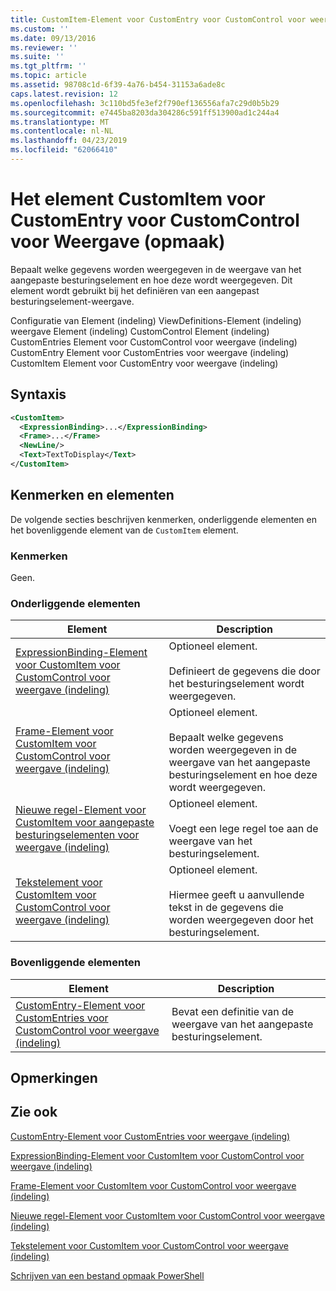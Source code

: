 ```yaml
---
title: CustomItem-Element voor CustomEntry voor CustomControl voor weergave (indeling) | Microsoft Docs
ms.custom: ''
ms.date: 09/13/2016
ms.reviewer: ''
ms.suite: ''
ms.tgt_pltfrm: ''
ms.topic: article
ms.assetid: 98708c1d-6f39-4a76-b454-31153a6ade8c
caps.latest.revision: 12
ms.openlocfilehash: 3c110bd5fe3ef2f790ef136556afa7c29d0b5b29
ms.sourcegitcommit: e7445ba8203da304286c591ff513900ad1c244a4
ms.translationtype: MT
ms.contentlocale: nl-NL
ms.lasthandoff: 04/23/2019
ms.locfileid: "62066410"
---
```

# <a name="customitem-element-for-customentry-for-customcontrol-for-view-format"></a>Het element CustomItem voor CustomEntry voor CustomControl voor Weergave (opmaak)

Bepaalt welke gegevens worden weergegeven in de weergave van het aangepaste besturingselement en hoe deze wordt weergegeven. Dit element wordt gebruikt bij het definiëren van een aangepast besturingselement-weergave.

Configuratie van Element (indeling) ViewDefinitions-Element (indeling) weergave Element (indeling) CustomControl Element (indeling) CustomEntries Element voor CustomControl voor weergave (indeling) CustomEntry Element voor CustomEntries voor weergave (indeling) CustomItem Element voor CustomEntry voor weergave (indeling)

## <a name="syntax"></a>Syntaxis

```xml
<CustomItem>
  <ExpressionBinding>...</ExpressionBinding>
  <Frame>...</Frame>
  <NewLine/>
  <Text>TextToDisplay</Text>
</CustomItem>
```

## <a name="attributes-and-elements"></a>Kenmerken en elementen

De volgende secties beschrijven kenmerken, onderliggende elementen en het bovenliggende element van de `CustomItem` element.

### <a name="attributes"></a>Kenmerken

Geen.

### <a name="child-elements"></a>Onderliggende elementen

|Element|Description|
|-------------|-----------------|
|[ExpressionBinding-Element voor CustomItem voor CustomControl voor weergave (indeling)](./expressionbinding-element-for-customitem-for-customcontrol-for-view-format.md)|Optioneel element.<br /><br /> Definieert de gegevens die door het besturingselement wordt weergegeven.|
|[Frame-Element voor CustomItem voor CustomControl voor weergave (indeling)](./frame-element-for-customitem-for-customcontrol-for-view-format.md)|Optioneel element.<br /><br /> Bepaalt welke gegevens worden weergegeven in de weergave van het aangepaste besturingselement en hoe deze wordt weergegeven.|
|[Nieuwe regel-Element voor CustomItem voor aangepaste besturingselementen voor weergave (indeling)](./newline-element-for-customitem-for-customcontrol-for-view-format.md)|Optioneel element.<br /><br /> Voegt een lege regel toe aan de weergave van het besturingselement.|
|[Tekstelement voor CustomItem voor CustomControl voor weergave (indeling)](./text-element-for-customitem-for-customview-for-view-format.md)|Optioneel element.<br /><br /> Hiermee geeft u aanvullende tekst in de gegevens die worden weergegeven door het besturingselement.|

### <a name="parent-elements"></a>Bovenliggende elementen

|Element|Description|
|-------------|-----------------|
|[CustomEntry-Element voor CustomEntries voor CustomControl voor weergave (indeling)](./customentry-element-for-customentries-for-customcontrol-for-view-format.md)|Bevat een definitie van de weergave van het aangepaste besturingselement.|

## <a name="remarks"></a>Opmerkingen

## <a name="see-also"></a>Zie ook

[CustomEntry-Element voor CustomEntries voor weergave (indeling)](./customentry-element-for-customentries-for-customcontrol-for-view-format.md)

[ExpressionBinding-Element voor CustomItem voor CustomControl voor weergave (indeling)](./expressionbinding-element-for-customitem-for-customcontrol-for-view-format.md)

[Frame-Element voor CustomItem voor CustomControl voor weergave (indeling)](./frame-element-for-customitem-for-customcontrol-for-view-format.md)

[Nieuwe regel-Element voor CustomItem voor CustomControl voor weergave (indeling)](./newline-element-for-customitem-for-customcontrol-for-view-format.md)

[Tekstelement voor CustomItem voor CustomControl voor weergave (indeling)](./text-element-for-customitem-for-customview-for-view-format.md)

[Schrijven van een bestand opmaak PowerShell](./writing-a-powershell-formatting-file.md)
